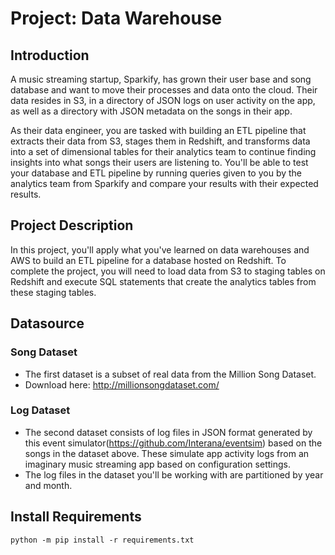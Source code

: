 # Project: Data Warehouse

## Introduction

A music streaming startup, Sparkify, has grown their user base and song database and want to move their processes and data onto the cloud. Their data resides in S3, in a directory of JSON logs on user activity on the app, as well as a directory with JSON metadata on the songs in their app.

As their data engineer, you are tasked with building an ETL pipeline that extracts their data from S3, stages them in Redshift, and transforms data into a set of dimensional tables for their analytics team to continue finding insights into what songs their users are listening to. You'll be able to test your database and ETL pipeline by running queries given to you by the analytics team from Sparkify and compare your results with their expected results.

## Project Description

In this project, you'll apply what you've learned on data warehouses and AWS to build an ETL pipeline for a database hosted on Redshift. To complete the project, you will need to load data from S3 to staging tables on Redshift and execute SQL statements that create the analytics tables from these staging tables.

## Datasource

### Song Dataset

- The first dataset is a subset of real data from the Million Song Dataset.
- Download here: http://millionsongdataset.com/

### Log Dataset

- The second dataset consists of log files in JSON format generated by this event simulator(https://github.com/Interana/eventsim) based on the songs in the dataset above. These simulate app activity logs from an imaginary music streaming app based on configuration settings.
- The log files in the dataset you'll be working with are partitioned by year and month.

## Install Requirements
`python -m pip install -r requirements.txt`
